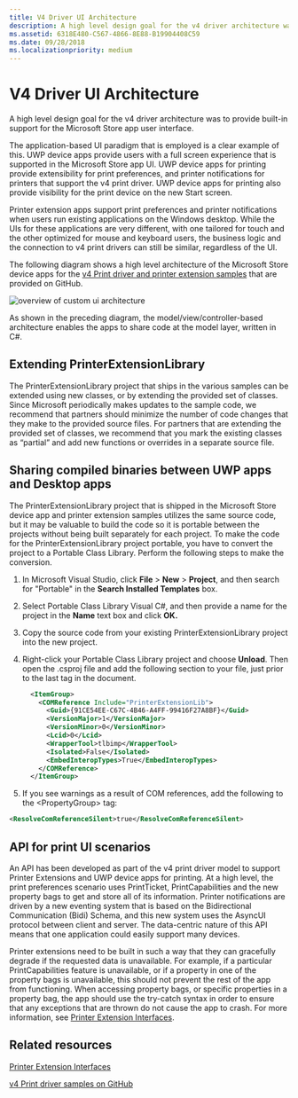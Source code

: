 ```yaml
---
title: V4 Driver UI Architecture
description: A high level design goal for the v4 driver architecture was to provide built-in support for the Microsoft Store app user interface.
ms.assetid: 6318E480-C567-4866-8E88-B19904408C59
ms.date: 09/28/2018
ms.localizationpriority: medium
---
```


# V4 Driver UI Architecture

A high level design goal for the v4 driver architecture was to provide built-in support for the Microsoft Store app user interface.

The application-based UI paradigm that is employed is a clear example of this. UWP device apps provide users with a full screen experience that is supported in the Microsoft Store app UI. UWP device apps for printing provide extensibility for print preferences, and printer notifications for printers that support the v4 print driver. UWP device apps for printing also provide visibility for the print device on the new Start screen.

Printer extension apps support print preferences and printer notifications when users run existing applications on the Windows desktop. While the UIs for these applications are very different, with one tailored for touch and the other optimized for mouse and keyboard users, the business logic and the connection to v4 print drivers can still be similar, regardless of the UI.

The following diagram shows a high level architecture of the Microsoft Store device apps for the [v4 Print driver and printer extension samples](https://github.com/Microsoft/Windows-driver-samples/tree/master/print/v4PrintDriverSamples) that are provided on GitHub.

![overview of custom ui architecture](images/v4custuiarch.png)

As shown in the preceding diagram, the model/view/controller-based architecture enables the apps to share code at the model layer, written in C#.

## Extending PrinterExtensionLibrary

The PrinterExtensionLibrary project that ships in the various samples can be extended using new classes, or by extending the provided set of classes. Since Microsoft periodically makes updates to the sample code, we recommend that partners should minimize the number of code changes that they make to the provided source files. For partners that are extending the provided set of classes, we recommend that you mark the existing classes as “partial” and add new functions or overrides in a separate source file.

## Sharing compiled binaries between UWP apps and Desktop apps

The PrinterExtensionLibrary project that is shipped in the Microsoft Store device app and printer extension samples utilizes the same source code, but it may be valuable to build the code so it is portable between the projects without being built separately for each project. To make the code for the PrinterExtensionLibrary project portable, you have to convert the project to a Portable Class Library. Perform the following steps to make the conversion.

1. In Microsoft Visual Studio, click **File** > **New** > **Project**, and then search for "Portable" in the **Search Installed Templates** box.

2. Select Portable Class Library Visual C#, and then provide a name for the project in the **Name** text box and click **OK.**

3. Copy the source code from your existing PrinterExtensionLibrary project into the new project.

4. Right-click your Portable Class Library project and choose **Unload**. Then open the .csproj file and add the following section to your file, just prior to the last tag in the document.

    ```xml
      <ItemGroup>
        <COMReference Include="PrinterExtensionLib">
          <Guid>{91CE54EE-C67C-4B46-A4FF-99416F27A8BF}</Guid>
          <VersionMajor>1</VersionMajor>
          <VersionMinor>0</VersionMinor>
          <Lcid>0</Lcid>
          <WrapperTool>tlbimp</WrapperTool>
          <Isolated>False</Isolated>
          <EmbedInteropTypes>True</EmbedInteropTypes>
        </COMReference>
      </ItemGroup>
    ```

5. If you see warnings as a result of COM references, add the following to the \<PropertyGroup\> tag:

```xml
<ResolveComReferenceSilent>true</ResolveComReferenceSilent>
```

## API for print UI scenarios

An API has been developed as part of the v4 print driver model to support Printer Extensions and UWP device apps for printing. At a high level, the print preferences scenario uses PrintTicket, PrintCapabilities and the new property bags to get and store all of its information. Printer notifications are driven by a new eventing system that is based on the Bidirectional Communication (Bidi) Schema, and this new system uses the AsyncUI protocol between client and server. The data-centric nature of this API means that one application could easily support many devices.

Printer extensions need to be built in such a way that they can gracefully degrade if the requested data is unavailable. For example, if a particular PrintCapabilities feature is unavailable, or if a property in one of the property bags is unavailable, this should not prevent the rest of the app from functioning. When accessing property bags, or specific properties in a property bag, the app should use the try-catch syntax in order to ensure that any exceptions that are thrown do not cause the app to crash. For more information, see [Printer Extension Interfaces](/windows-hardware/drivers/ddi/printerextension/index#interfaces).

## Related resources

[Printer Extension Interfaces](/windows-hardware/drivers/ddi/printerextension/#interfaces)

[v4 Print driver samples on GitHub](https://github.com/Microsoft/Windows-driver-samples/tree/master/print/v4PrintDriverSamples)